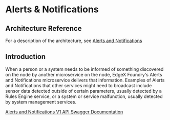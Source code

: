 # Alerts & Notifications

## Architecture Reference

For a description of the architecture, see
[Alerts and Notifications](../../microservices/support/notifications/Ch-AlertsNotifications.md)

## Introduction

When a person or a system needs to be informed of something discovered
on the node by another microservice on the node, EdgeX Foundry's Alerts
and Notifications microservice delivers that information. Examples of
Alerts and Notifications that other services might need to broadcast
include sensor data detected outside of certain parameters, usually
detected by a Rules Engine service, or a system or service malfunction,
usually detected by system management services.

[Alerts and Notifications V1 API Swagger Documentation](https://app.swaggerhub.com/apis-docs/EdgeXFoundry1/support-notifications)
<!-- [Alerts and Notifications API HTML Documentation](support-notifications.html) -->
